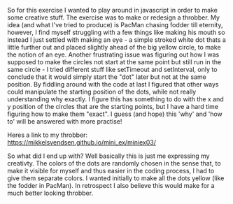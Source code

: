 So for this exercise I wanted to play around in javascript in order to make some creative stuff. The exercise was to make or redesign a throbber. My idea (and what I've tried to produce) is PacMan chasing fodder till eternity, however, I find myself struggling with a few things like making his mouth so instead I just settled with making an eye - a simple stroked white dot thats a little further out and placed slightly ahead of the big yellow circle, to make the notion of an eye. Another frustrating issue was figuring out how I was supposed to make the circles not start at the same point but still run in the same circle - I tried different stuff like setTimeout and setInterval, only to conclude that it would simply start the "dot" later but not at the same position. By fiddling around with the code at last I figured that other ways could manipulate the starting position of the dots, while not really understanding why exactly. I figure this has something to do with the x and y position of the circles that are the starting points, but I have a hard time figuring how to make them "exact". I guess (and hope) this 'why' and 'how to' will be answered with more practise!

Heres a link to my throbber: https://mikkelsvendsen.github.io/mini_ex/miniex03/

So what did I end up with? Well basically this is just me expressing my creativty. The colors of the dots are randomly chosen in the sense that, to make it visible for myself and thus easier in the coding process, I had to give them separate colors. I wanted initially to make all the dots yellow (like the fodder in PacMan). In retrospect I also believe this would make for a much better looking throbber.
